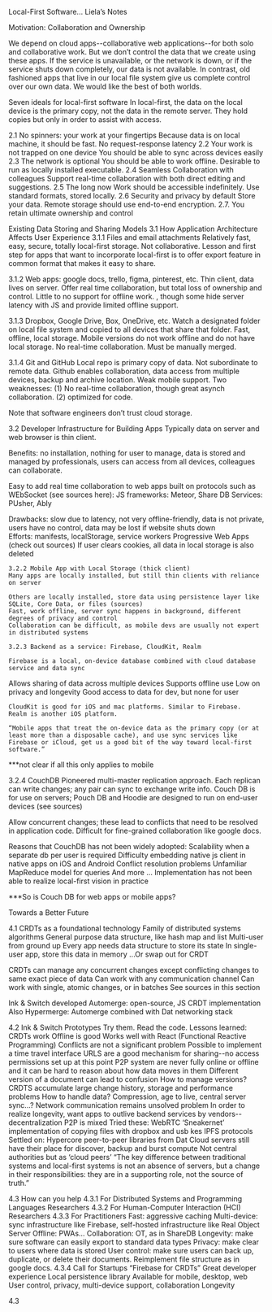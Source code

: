 Local-First Software... Liela’s Notes

Motivation: Collaboration and Ownership

We depend on cloud apps--collaborative web applications--for both solo and collaborative work. But we don’t control the data that we create using these apps. If the service is unavailable, or the network is down, or if the service shuts down completely, our data is not available. In contrast, old fashioned apps that live in our local file system give us complete control over our own data. We would like the best of both worlds.

Seven ideals for local-first software
In local-first, the data on the local device is the primary copy, not the data in the remote server. They hold copies but only in order to assist with access.

2.1 No spinners: your work at your fingertips 
Because data is on local machine, it should be fast. No request-response latency
2.2 Your work is not trapped on one device 
You should be able to sync across devices easily
2.3 The network is optional 
	You should be able to work offline. Desirable to run as locally installed executable.
2.4 Seamless Collaboration with colleagues 
	Support real-time collaboration with both direct editing and suggestions.
2.5 The long now 
	Work should be accessible indefinitely. Use standard formats, stored locally.
2.6 Security and privacy by default 
Store your data. Remote storage should use end-to-end encryption.
2.7. You retain ultimate ownership and control

Existing Data Storing and Sharing Models 
3.1 How Application Architecture Affects User Experience 
3.1.1 Files and email attachments
Relatively fast, easy, secure, totally local-first storage. Not collaborative. Lesson and first step for apps that want to incorporate local-first is to offer export feature in common format that makes it easy to share.

3.1.2 Web apps: google docs, trello, figma, pinterest, etc. 
Thin client, data lives on server. Offer real time collaboration, but total loss of ownership and control. Little to no support for offline work. , though some hide server latency with JS and provide limited offline support. 

3.1.3 Dropbox, Google Drive, Box, OneDrive, etc.
Watch a designated folder on local file system and copied to all devices that share that folder. Fast, offline, local storage. Mobile versions do not work offline and do not have local storage. No real-time collaboration. Must be manually merged. 

3.1.4 Git and GitHub 
Local repo is primary copy of data. Not subordinate to remote data. Github enables collaboration, data access from multiple devices, backup and archive location. Weak mobile support. Two weaknesses: (1) No real-time collaboration, though great asynch collaboration. (2) optimized for code.

Note that software engineers don’t trust cloud storage.

3.2 Developer Infrastructure for Building Apps 
Typically data on server and web browser is thin client. 

Benefits: no installation, nothing for user to manage, data is stored and managed by professionals, users can access from all devices, colleagues can collaborate. 

Easy to add real time collaboration to web apps built on protocols such as WEbSocket (see sources here):
JS frameworks: Meteor, Share DB
Services: PUsher, Ably 

Drawbacks: slow due to latency, not very offline-friendly, data is not private, users have no control, data may be lost if website shuts down  
Efforts: manifests, localStorage, service workers Progressive Web Apps (check out sources) 
If user clears cookies, all data in local storage is also deleted 
	
	3.2.2 Mobile App with Local Storage (thick client) 
	Many apps are locally installed, but still thin clients with reliance on server 
	
	Others are locally installed, store data using persistence layer like SQLite, Core Data, or files (sources) 
	Fast, work offline, server sync happens in background, different degrees of privacy and control  
	Collaboration can be difficult, as mobile devs are usually not expert in distributed systems 

	3.2.3 Backend as a service: Firebase, CloudKit, Realm 

	Firebase is a local, on-device database combined with cloud database service and data sync 
Allows sharing of data across multiple devices
Supports offline use 
Low on privacy and longevity 
Good access to data for dev, but none for user 

	CloudKit is good for iOS and mac platforms. Similar to Firebase.
	Realm is another iOS platform. 
	
	“Mobile apps that treat the on-device data as the primary copy (or at least more than a disposable cache), and use sync services like Firebase or iCloud, get us a good bit of the way toward local-first software.”

***not clear if all this only applies to mobile


3.2.4 CouchDB
Pioneered multi-master replication approach. Each replican can write changes; any pair can sync to exchange write info. Couch DB is for use on servers; Pouch DB and Hoodie are designed to run on end-user devices (see sources) 

Allow concurrent changes; these lead to conflicts that need to be resolved in application code. Difficult for fine-grained collaboration like google docs. 

Reasons that CouchDB has not been widely adopted: 
Scalability when a separate db per user is required 
Difficulty embedding native js client in native apps on iOS and Android 
Conflict resolution problems 
Unfamiliar MapReduce model for queries 
And more ...
Implementation has not been able to realize local-first vision in practice 

***So is Couch DB for web apps or mobile apps?

Towards a Better Future 

4.1 CRDTs as a foundational technology
Family of distributed systems algorithms 
General purpose data structure, like hash map and list
Multi-user from ground up 
Every app needs data structure to store its state 
In single-user app, store this data in memory
...Or swap out for CRDT 

CRDTs can manage any concurrent changes except conflicting changes to same exact piece of data 
Can work with any communication channel 
Can work with single, atomic changes, or in batches 
See sources in this section 

Ink & Switch developed Automerge: open-source, JS CRDT implementation
Also Hypermerge: Automerge combined with Dat networking stack 

4.2 Ink & Switch Prototypes 
Try them. Read the code. 
Lessons learned: 
CRDTs work
Offline is good 
Works well with React (Functional Reactive Programming) 
Conflicts are not a significant problem
Possible to implement a time travel interface
URLS are a good mechanism for sharing--no access permissions set up at this point 
P2P system are never fully online or offline and it can be hard to reason about how data moves in them 
Different version of a document can lead to confusion 
How to manage versions?
CRDTS accumulate large change history, storage and performance problems 
How to handle data? Compression, age to live, central server sync…?
Network communication remains unsolved problem 
 In order to realize longevity, want apps to outlive backend services by vendors--decentralization 
P2P is mixed
Tried these:
WebRTC
‘Sneakernet’ implementation of copying files with dropbox and usb kes 
IPFS protocols
Settled on: 
Hypercore peer-to-peer libraries from Dat 
Cloud servers still have their place for discover, backup and burst compute 
Not central authorities but as ‘cloud peers’
“The key difference between traditional systems and local-first systems is not an absence of servers, but a change in their responsibilities: they are in a supporting role, not the source of truth.”

4.3 How can you help 
4.3.1 For Distributed Systems and Programming Languages Researchers 
4.3.2 For Human-Computer Interaction (HCI) Researchers 
4.3.3 For Practitioners 
Fast: aggressive caching 
Multi-device: sync infrastructure like Firebase, self-hosted infrastructure like Real Object Server 
Offline: PWAs…
Collaboration: OT, as in ShareDB 
Longevity: make sure software can easily export to standard data types 
Privacy: make clear to users where data is stored 
User control: make sure users can back up, duplicate, or delete their documents. Reimplement file structure as in google docs.
4.3.4 Call for Startups 
“Firebase for CRDTs” 
Great developer experience 
Local persistence library 
Available for mobile, desktop, web 
User control, privacy, multi-device support, collaboration 
Longevity 

	



4.3



	



	
